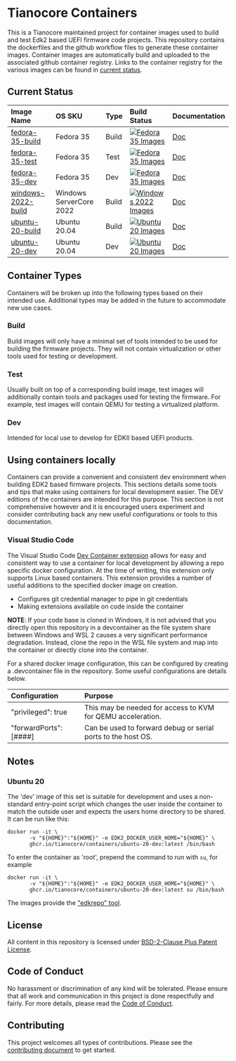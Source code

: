 # Tianocore Containers

This is a Tianocore maintained project for container images used to build and
test Edk2 based UEFI firmware code projects. This repository contains the
dockerfiles and the github workflow files to generate these container images.
Container images are automatically build and uploaded to the associated github
container registry. Links to the container registry for the various images can
be found in [current status](#Current-Status).

## Current Status

| Image Name                                                                                                   | OS SKU                  | Type  | Build Status                                                                                                                                                                                 | Documentation                 |
| :---------                                                                                                   | :-----                  | :---  | :-----------                                                                                                                                                                                 | :----                         |
| [fedora-35-build](https://github.com/tianocore/containers/pkgs/container/containers%2Ffedora-35-build)       | Fedora 35               | Build | [![Fedora 35 Images](https://github.com/tianocore/containers/actions/workflows/Fedora-35.yaml/badge.svg)](https://github.com/tianocore/containers/actions/workflows/Fedora-35.yaml)          | [Doc](Fedora-35/Readme.md)    |
| [fedora-35-test](https://github.com/tianocore/containers/pkgs/container/containers%2Ffedora-35-test)         | Fedora 35               | Test  | [![Fedora 35 Images](https://github.com/tianocore/containers/actions/workflows/Fedora-35.yaml/badge.svg)](https://github.com/tianocore/containers/actions/workflows/Fedora-35.yaml)          | [Doc](Fedora-35/Readme.md)    |
| [fedora-35-dev](https://github.com/tianocore/containers/pkgs/container/containers%2Ffedora-35-dev)           | Fedora 35               | Dev   | [![Fedora 35 Images](https://github.com/tianocore/containers/actions/workflows/Fedora-35.yaml/badge.svg)](https://github.com/tianocore/containers/actions/workflows/Fedora-35.yaml)          | [Doc](Fedora-35/Readme.md)    |
| [windows-2022-build](https://github.com/tianocore/containers/pkgs/container/containers%2Fwindows-2022-build) | Windows ServerCore 2022 | Build | [![Windows 2022 Images](https://github.com/tianocore/containers/actions/workflows/Windows-2022.yaml/badge.svg)](https://github.com/tianocore/containers/actions/workflows/Windows-2022.yaml) | [Doc](Windows-2022/Readme.md) |
| [ubuntu-20-build](https://github.com/tianocore/containers/pkgs/container/containers%2Fubuntu-20-build)       | Ubuntu 20.04            | Build | [![Ubuntu 20 Images](https://github.com/tianocore/containers/actions/workflows/Ubuntu-20.yaml/badge.svg)](https://github.com/tianocore/containers/actions/workflows/Ubuntu-20.yaml)          | [Doc](Ubuntu-20/Readme.md)    |
| [ubuntu-20-dev](https://github.com/tianocore/containers/pkgs/container/containers%2Fubuntu-20-dev)           | Ubuntu 20.04            | Dev   | [![Ubuntu 20 Images](https://github.com/tianocore/containers/actions/workflows/Ubuntu-20.yaml/badge.svg)](https://github.com/tianocore/containers/actions/workflows/Ubuntu-20.yaml)          | [Doc](Ubuntu-20/Readme.md)    |

## Container Types

Containers will be broken up into the following types based on their intended
use. Additional types may be added in the future to accommodate new use cases.

### Build

Build images will only have a minimal set of tools intended to be used for
building the firmware projects. They will not contain virtualization or other
tools used for testing or development.

### Test

Usually built on top of a corresponding build image, test images will additionally
contain tools and packages used for testing the firmware. For example, test images
will contain QEMU for testing a virtualized platform.

### Dev

Intended for local use to develop for EDKII based UEFI products.

## Using containers locally

Containers can provide a convenient and consistent dev environment when building
EDK2 based firmware projects. This sections details some tools and tips that make
using containers for local development easier. The DEV editions of the containers are intended
for this purpose. This section is not comprehensive however and it is encouraged
users experiment and consider contributing back any new useful configurations or
tools to this documentation.

### Visual Studio Code

The Visual Studio Code [Dev Container extension](https://code.visualstudio.com/docs/devcontainers/containers)
allows for easy and consistent way to use a container for local development by
allowing a repo specific docker configuration. At the time of writing, this extension
only supports Linux based containers. This extension provides a number of useful
additions to the specified docker image on creation.

- Configures git credential manager to pipe in git credentials
- Making extensions available on code inside the container

__NOTE__: If your code base is cloned in Windows, it is not advised that you directly
open this repository in a devcontainer as the file system share between Windows
and WSL 2 causes a very significant performance degradation. Instead, clone the
repo in the WSL file system and map into the container or directly clone into the
container.

For a shared docker image configuration, this can be configured by creating a
.devcontainer file in the repository. Some useful configurations are details below.

| Configuration          | Purpose |
| :------------          | :------ |
| "privileged": true     | This may be needed for access to KVM for QEMU acceleration.  |
| "forwardPorts": [####] | Can be used to forward debug or serial ports to the host OS. |


## Notes

### Ubuntu 20

The 'dev' image of this set is suitable for development and uses a non-standard entry-point
script which changes the user inside the container to match the outside user
and expects the users home directory to be shared.
It can be run like this:

```
docker run -it \
       -v "${HOME}":"${HOME}" -e EDK2_DOCKER_USER_HOME="${HOME}" \
       ghcr.io/tianocore/containers/ubuntu-20-dev:latest /bin/bash
```

To enter the container as 'root', prepend the command to run with `su`, for example

```
docker run -it \
       -v "${HOME}":"${HOME}" -e EDK2_DOCKER_USER_HOME="${HOME}" \
       ghcr.io/tianocore/containers/ubuntu-20-dev:latest su /bin/bash
```

The images provide the ["edkrepo" tool](https://github.com/tianocore/edk2-edkrepo).

## License

All content in this repository is licensed under [BSD-2-Clause Plus Patent
License](LICENSE).

## Code of Conduct

No harassment or discrimination of any kind will be tolerated. Please ensure that
all work and communication in this project is done respectfully and fairly. For
more details, please read the [Code of Conduct](CODE_OF_CONDUCT.md).

## Contributing

This project welcomes all types of contributions. Please see the [contributing document](CONTRIBUTING.md)
to get started.
